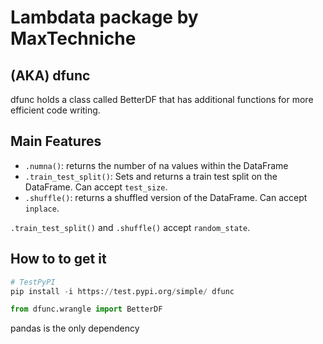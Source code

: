 # Lambdata package by MaxTechniche

## (AKA) dfunc

dfunc holds a class called BetterDF that has additional functions for more efficient code writing.

## Main Features

* `.numna()`: returns the number of na values within the DataFrame
* `.train_test_split()`: Sets and returns a train test split on the DataFrame. Can accept `test_size`.
* `.shuffle()`: returns a shuffled version of the DataFrame. Can accept `inplace`.

`.train_test_split()` and `.shuffle()` accept `random_state`.

## How to to get it

```python
# TestPyPI
pip install -i https://test.pypi.org/simple/ dfunc

from dfunc.wrangle import BetterDF
```

pandas is the only dependency
